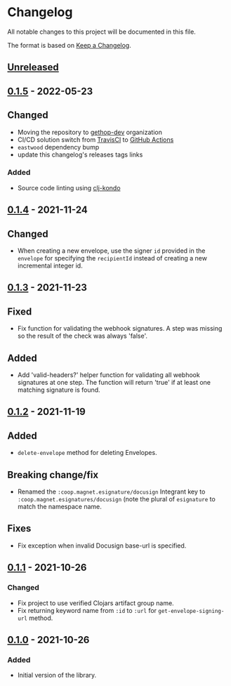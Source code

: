 # Changelog
All notable changes to this project will be documented in this file.

The format is based on [Keep a Changelog](http://keepachangelog.com/en/1.0.0/).

## [Unreleased]

## [0.1.5] - 2022-05-23
## Changed
- Moving the repository to [gethop-dev](https://github.com/gethop-dev) organization
- CI/CD solution switch from [TravisCI](https://travis-ci.org/) to [GitHub Actions](Ihttps://github.com/features/actions)
- `eastwood` dependency bump
- update this changelog's releases tags links

### Added
- Source code linting using [clj-kondo](https://github.com/clj-kondo/clj-kondo)

## [0.1.4] - 2021-11-24
## Changed
- When creating a new envelope, use the signer `id` provided in the
  `envelope` for specifying the `recipientId` instead of creating a
  new incremental integer id.

## [0.1.3] - 2021-11-23

## Fixed
- Fix function for validating the webhook signatures. A step was
  missing so the result of the check was always 'false'.

## Added
- Add 'valid-headers?' helper function for validating all webhook
  signatures at one step. The function will return 'true' if at least
  one matching signature is found.

## [0.1.2] - 2021-11-19

## Added
- `delete-envelope` method for deleting Envelopes.

## Breaking change/fix
- Renamed the `:coop.magnet.esignature/docusign` Integrant key to
  `:coop.magnet.esignatures/docusign` (note the plural of `esignature`
  to match the namespace name.

## Fixes
- Fix exception when invalid Docusign base-url is specified.

## [0.1.1] - 2021-10-26

### Changed
- Fix project to use verified Clojars artifact group name.
- Fix returning keyword name from `:id` to `:url` for `get-envelope-signing-url` method.

## [0.1.0] - 2021-10-26

### Added
- Initial version of the library.


[Unreleased]: https://github.com/gethop-dev/esignatures.docusign/compare/0.1.5...HEAD
[0.1.5]: https://github.com/gethop-dev/esignatures.docusign/releases/tag/v0.1.5
[0.1.4]: https://github.com/gethop-dev/esignatures.docusign/releases/tag/v0.1.4
[0.1.3]: https://github.com/gethop-dev/esignatures.docusign/releases/tag/v0.1.3
[0.1.2]: https://github.com/gethop-dev/esignatures.docusign/releases/tag/v0.1.2
[0.1.1]: https://github.com/gethop-dev/esignatures.docusign/releases/tag/v0.1.1
[0.1.0]: https://github.com/gethop-dev/esignatures.docusign/releases/tag/v0.1.0
